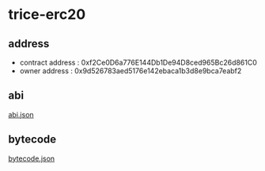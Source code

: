 # trice-erc20

## address
- contract address : 0xf2Ce0D6a776E144Db1De94D8ced965Bc26d861C0
- owner address : 0x9d526783aed5176e142ebaca1b3d8e9bca7eabf2


## abi
[abi.json](https://raw.githubusercontent.com/hupayx-com/trice-erc20/main/abi.json)

## bytecode
[bytecode.json](https://raw.githubusercontent.com/hupayx-com/trice-erc20/main/bytecode.json)

